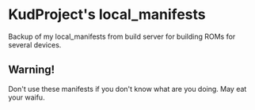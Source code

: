 # KudProject's local_manifests

Backup of my local_manifests from build server for building ROMs for several devices.

## Warning!

Don't use these manifests if you don't know what are you doing. May eat your waifu.
